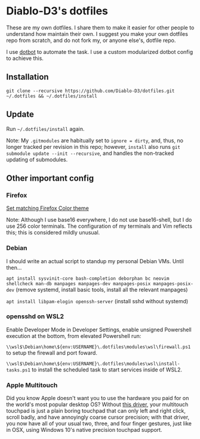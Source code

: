 # Diablo-D3's dotfiles

These are my own dotfiles. I share them to make it easier for other people to understand how maintain their own. I suggest you make your own dotfiles repo from scratch, and do not fork my, or anyone else's, dotfile repo.

I use [dotbot](https://github.com/anishathalye/dotbot) to automate the task. I use a custom modularized dotbot config to achieve this.

## Installation

`git clone --recursive https://github.com/Diablo-D3/dotfiles.git ~/.dotfiles && ~/.dotfiles/install`

## Update

Run `~/.dotfiles/install` again.

Note: My `.gitmodules` are habitually set to `ignore = dirty`, and, thus, no longer tracked per revision in this repo; however, `install` also runs `git submodule update --init --recursive`, and handles the non-tracked updating of submodules.

## Other important config
### Firefox

[Set matching Firefox Color theme](https://github.com/TeddyDD/firefox-base16)

Note: Although I use base16 everywhere, I do not use base16-shell, but I do use 256 color terminals. The configuration of my terminals and Vim reflects this; this is considered mildly unusual.

### Debian

I should write an actual script to standup my personal Debian VMs. Until then...

`apt install sysvinit-core bash-completion deborphan bc neovim shellcheck man-db manpages manpages-dev manpages-posix manpages-posix-dev` (remove systemd, install basic tools, install all the relevant manpages)

`apt install libpam-elogin openssh-server` (install sshd without systemd)

### opensshd on WSL2

Enable Developer Mode in Developer Settings, enable unsigned Powershell execution at the bottom, from elevated Powershell run:

`\\wsl$\Debian\home\${env:USERNAME}\.dotfiles\modules\wsl\firewall.ps1` to setup the firewall and port foward.

`\\wsl$\Debian\home\${env:USERNAME}\.dotfiles\modules\wsl\install-tasks.ps1` to install the scheduled task to start services inside of WSL2.

### Apple Multitouch

Did you know Apple doesn't want you to use the hardware you paid for on the world's most popular desktop OS? Without [this driver](https://github.com/imbushuo/mac-precision-touchpad), your multitouch touchpad is just a plain boring touchpad that can only left and right click, scroll badly, and have annoyingly coarse cursor precision; with that driver, you now have all of your usual two, three, and four finger gestures, just like in OSX, using Windows 10's native precision touchpad support.
